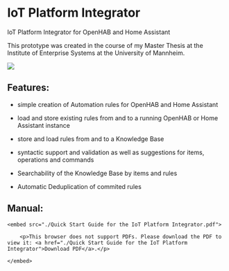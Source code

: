 # IoT Platform Integrator

IoT Platform Integrator for OpenHAB and Home Assistant



This prototype was created in the course of my Master Thesis at the Institute of Enterprise Systems at the University of Mannheim.

<img src="./OPC UA Perspective.jpg" />



## Features:

- simple creation of Automation rules for OpenHAB and Home Assistant 

- load and store existing rules from and to a running OpenHAB or Home Assistant instance

- store and load rules from and to a Knowledge Base

- syntactic support and validation as well as suggestions for items, operations and commands

- Searchability of the Knowledge Base by items and rules

- Automatic Deduplication of commited rules



## Manual:

<object data="./Quick Start Guide for the IoT Platform Integrator.pdf" type="application/pdf" width="100%" height="100%">

    <embed src="./Quick Start Guide for the IoT Platform Integrator.pdf">

        <p>This browser does not support PDFs. Please download the PDF to view it: <a href="./Quick Start Guide for the IoT Platform Integrator">Download PDF</a>.</p>

    </embed>

</object>

